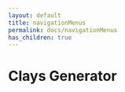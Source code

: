 ```yaml
---
layout: default
title: navigationMenus
permalink: docs/navigationMenus
has_children: true
---
```



# Clays Generator

